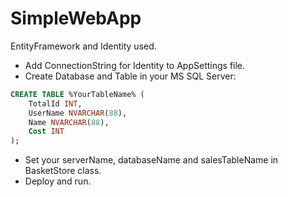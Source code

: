 # SimpleWebApp

EntityFramework and Identity used.

- Add ConnectionString for Identity to AppSettings file.
- Create Database and Table in your MS SQL Server:
```sql
CREATE TABLE %YourTableName% (
    TotalId INT,
    UserName NVARCHAR(88),
    Name NVARCHAR(88),
    Cost INT
);
```
- Set your serverName, databaseName and salesTableName in BasketStore class.
- Deploy and run.

